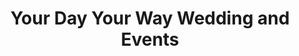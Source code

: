 ---
title: "Your Day Your Way Wedding and Events"
url: /east-greenbush/your-day-your-way-wedding-and-events/
shop: Kleidung
---